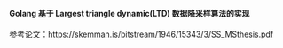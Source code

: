 #### Golang 基于 Largest triangle dynamic(LTD) 数据降采样算法的实现

参考论文：https://skemman.is/bitstream/1946/15343/3/SS_MSthesis.pdf
